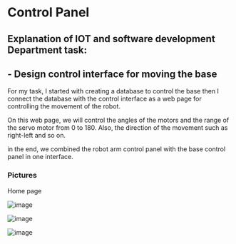 # Control Panel
## Explanation of IOT and software development Department task:
## - Design control interface for moving the base

For my task, I started with creating a database to control the base then I connect the database with the control interface as a web page for controlling the movement of the robot.

On this web page, we will control the angles of the motors and the range of the servo motor from 0 to 180. Also, the direction of the movement such as right-left and so on.

in the end, we combined the robot arm control panel with the base control panel in one interface.

### Pictures
Home page

![image](https://user-images.githubusercontent.com/85671599/123700319-fbf0e900-d868-11eb-94cb-658b77a1f043.png)

![image](https://user-images.githubusercontent.com/85671599/123700348-06ab7e00-d869-11eb-8101-1cfe60264fc6.png)

![image](https://user-images.githubusercontent.com/85671599/123700370-0f9c4f80-d869-11eb-9fca-e446799f8685.png)
